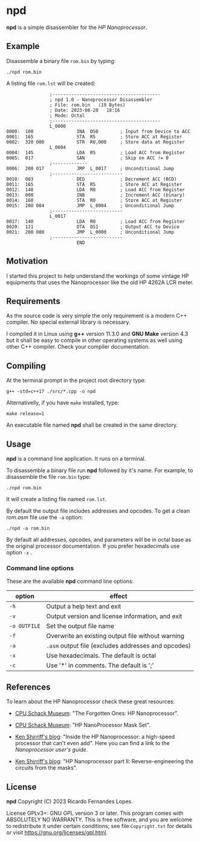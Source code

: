 # npd

**npd** is a simple disassembler for the *HP Nanoprocessor*.

## Example

Disassemble a binary file `rom.bin` by typing:

	./npd rom.bin

A listing file `rom.lst` will be created:

```
                ;----------------------------------------
                ; npd 1.0 - Nanoprocessor Disassembler
                ; File: rom.bin   (19 Bytes)
                ; Date: 2023-08-20   18:16
                ; Mode: Octal
                ;----------------------------------------
                L_0000
0000:  100                INA  DS0        ; Input from Device to ACC
0001:  165                STA  R5         ; Store ACC at Register
0002:  320 000            STR  R0,000     ; Store data at Register
                L_0004
0004:  145                LDA  R5         ; Load ACC from Register
0005:  017                SAN             ; Skip on ACC != 0
                ;-------------
0006:  200 017            JMP  L_0017     ; Unconditional Jump
                ;--------------------------
0010:  003                DED             ; Decrement ACC (BCD)
0011:  165                STA  R5         ; Store ACC at Register
0012:  140                LDA  R0         ; Load ACC from Register
0013:  000                INB             ; Increment ACC (binary)
0014:  160                STA  R0         ; Store ACC at Register
0015:  200 004            JMP  L_0004     ; Unconditional Jump
                ;--------------------------
                L_0017
0017:  140                LDA  R0         ; Load ACC from Register
0020:  121                OTA  DS1        ; Output ACC to Device
0021:  200 000            JMP  L_0000     ; Unconditional Jump
                ;--------------------------
                          END
```

## Motivation

I started this project to help understand the workings of some vintage HP 
equipments that uses the Nanoprocessor like the old HP 4262A LCR meter.

## Requirements

As the source code is very simple the only requirement is a modern C++ compiler.
No special external library is necessary.

I compiled it in Linux using **g++** version 11.3.0 and **GNU Make** version 4.3 
but it shall be easy to compile in other operating systems as well using other C++ compiler.
 Check your compiler documentation.

## Compiling

At the terminal prompt in the project root directory type:

	g++ -std=c++17 ./src/*.cpp -o npd

Alternativelly, if you have `make` installed, type:

	make release=1

An executable file named **npd** shall be created in the same directory.

## Usage

**npd** is a command line application. It runs on a terminal.

To disassemble a binary file run **npd** followed by it's name.
For example, to disassemble the file `rom.bin` type:

	./npd rom.bin

It will create a listing file named `rom.lst`.

By default the output file includes addresses and opcodes.
To get a clean *rom.asm* file use the `-a` option:

	./npd -a rom.bin

By default all addresses, opcodes, and parameters will be in octal base
as the original processor documentation.
If you prefer hexadecimals use option `-x` .

### Command line options

These are the available **npd** command line options:

| option  | effect |
|---------|--------|
| `-h`         | Output a help text and exit |
| `-v`         | Output version and license information, and exit |
| `-o OUTFILE` | Set the output file name |
| `-f`         | Overwrite an existing output file without warning |
| `-a`         | `.asm` output file (excludes addresses and opcodes) |
| `-x`         | Use hexadecimals. The default is octal |
| `-c`         | Use '*' in comments. The default is ';' |

## References

To learn about the HP Nanoprocessor check these great resources:

- [CPU Schack Museum](<https://www.cpushack.com/2020/08/09/the-forgotten-ones-hp-nanoprocessor/>):
"The Forgotten Ones: HP Nanoprocessor".

- [CPU Schack Museum](<https://www.cpushack.com/2020/08/20/hp-nanoprocessor-mask-set/>):
"HP NanoProcessor Mask Set".

- [Ken Shirriff's blog](<http://www.righto.com/2020/09/inside-hp-nanoprocessor-high-speed.html>):
"Inside the HP Nanoprocessor: a high-speed processor that can't even add". Here you can find a link to the *Nanoprocessor user's guide*.

- [Ken Shirriff's blog](http://www.righto.com/2020/09/hp-nanoprocessor-part-ii-reverse.html):
"HP Nanoprocessor part II: Reverse-engineering the circuits from the masks".

## License

**npd**  Copyright (C) 2023  Ricardo Fernandes Lopes.

License GPLv3+: GNU GPL version 3 or later.
This program comes with ABSOLUTELY NO WARRANTY.
This is free software, and you are welcome to redistribute it under 
certain conditions; see file `Copyright.txt` for details or visit 
<https://gnu.org/licenses/gpl.html>.
